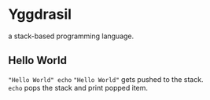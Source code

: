 # Yggdrasil
a stack-based programming language.
## Hello World
`"Hello World" echo`
`"Hello World"` gets pushed to the stack.\
`echo` pops the stack and print popped item.
